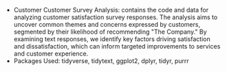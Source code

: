 - Customer Customer Survey Analysis: contains the code and data for analyzing customer satisfaction survey responses. The analysis aims to uncover common themes and concerns expressed by customers, segmented by their likelihood of recommending "The Company." By examining text responses, we identify key factors driving satisfaction and dissatisfaction, which can inform targeted improvements to services and customer experience.
 - Packages Used: tidyverse, tidytext, ggplot2, dplyr, tidyr, purrr
